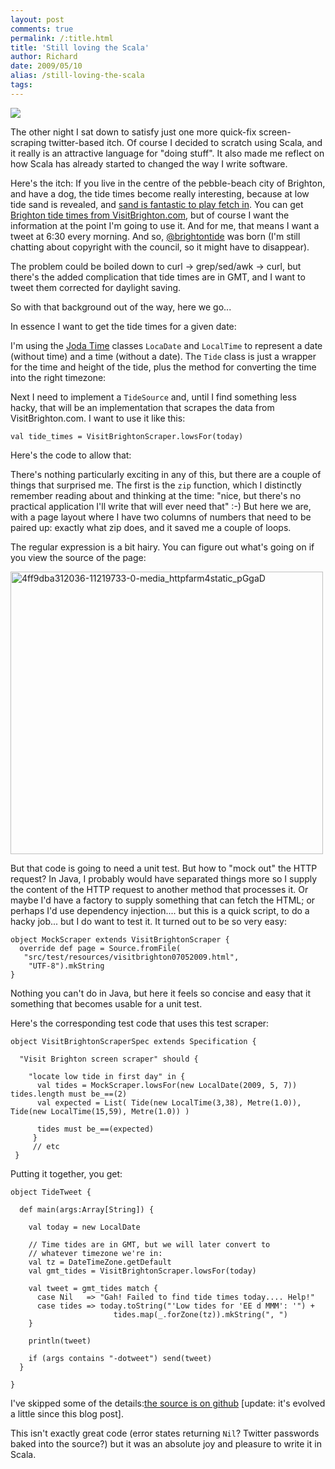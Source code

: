 ```yaml
---
layout: post
comments: true
permalink: /:title.html
title: 'Still loving the Scala'
author: Richard
date: 2009/05/10
alias: /still-loving-the-scala
tags:
---
```


<a href="http://www.flickr.com/photos/janed/3484475728/"><img src="http://farm4.static.flickr.com/3392/3484475728_abbde18362.jpg"/></a>

The other night I sat down to satisfy just one more quick-fix
screen-scraping twitter-based itch. Of course I decided to scratch using
Scala, and it really is an attractive language for "doing stuff". It
also made me reflect on how Scala has already started to changed the way
I write software.

Here's the itch: If you live in the centre of the pebble-beach city of
Brighton, and have a dog, the tide times become really interesting,
because at low tide sand is revealed, and [sand is fantastic to play
fetch in][]. You can get [Brighton tide times from VisitBrighton.com][],
but of course I want the information at the point I'm going to use it.
And for me, that means I want a tweet at 6:30 every morning. And so,
[@brightontide][] was born (I'm still chatting about copyright with the
council, so it might have to disappear).

The problem could be boiled down to curl -\> grep/sed/awk -\> curl, but
there's the added complication that tide times are in GMT, and I want to
tweet them corrected for daylight saving.

So with that background out of the way, here we go...

In essence I want to get the tide times for a given date:

<script src="https://gist.github.com/3156851.js"> </script>

I'm using the [Joda Time][] classes `LocaDate` and `LocalTime` to
represent a date (without time) and a time (without a date). The `Tide`
class is just a wrapper for the time and height of the tide, plus the
method for converting the time into the right timezone:

<script src="https://gist.github.com/3158986.js"> </script>

Next I need to implement a `TideSource` and, until I find something less
hacky, that will be an implementation that scrapes the data from
VisitBrighton.com. I want to use it like this:

    val tide_times = VisitBrightonScraper.lowsFor(today)


Here's the code to allow that:

<script src="https://gist.github.com/3159025.js"> </script>

There's nothing particularly exciting in any of this, but there are a
couple of things that surprised me. The first is the `zip` function,
which I distinctly remember reading about and thinking at the time:
"nice, but there's no practical application I'll write that will ever
need that" :-) But here we are, with a page layout where I have two
columns of numbers that need to be paired up: exactly what zip does, and
it saved me a couple of loops.

The regular expression is a bit hairy. You can figure out what's going
on if you view the source of the page:

<a href="https://www.flickr.com/photos/d6y/15989274350" title="4ff9dba312036-11219733-0-media_httpfarm4static_pGgaD by Richard Dallaway, on Flickr"><img src="https://farm8.staticflickr.com/7550/15989274350_878f87c8b7_o.jpg" width="500" height="452" alt="4ff9dba312036-11219733-0-media_httpfarm4static_pGgaD"></a>


But that code is going to need a unit test. But how to "mock out" the
HTTP request? In Java, I probably would have separated things more so I
supply the content of the HTTP request to another method that processes
it. Or maybe I'd have a factory to supply something that can fetch the
HTML; or perhaps I'd use dependency injection.... but this is a quick
script, to do a hacky job... but I do want to test it. It turned out to
be so very easy:

    object MockScraper extends VisitBrightonScraper {
      override def page = Source.fromFile(
       "src/test/resources/visitbrighton07052009.html",
        "UTF-8").mkString
    }

Nothing you can't do in Java, but here it feels so concise and easy that
it something that becomes usable for a unit test.

Here's the corresponding test code that uses this test scraper:

    object VisitBrightonScraperSpec extends Specification {

      "Visit Brighton screen scraper" should {

        "locate low tide in first day" in {
          val tides = MockScraper.lowsFor(new LocalDate(2009, 5, 7)) tides.length must be_==(2)
          val expected = List( Tide(new LocalTime(3,38), Metre(1.0)), Tide(new LocalTime(15,59), Metre(1.0)) )

          tides must be_==(expected)
         }
         // etc
     }

Putting it together, you get:

    object TideTweet {

      def main(args:Array[String]) {

        val today = new LocalDate

        // Time tides are in GMT, but we will later convert to
        // whatever timezone we're in:
        val tz = DateTimeZone.getDefault
        val gmt_tides = VisitBrightonScraper.lowsFor(today)

        val tweet = gmt_tides match {
          case Nil   => "Gah! Failed to find tide times today.... Help!"
          case tides => today.toString("'Low tides for 'EE d MMM': '") +
                           tides.map(_.forZone(tz)).mkString(", ")
        }

        println(tweet)

        if (args contains "-dotweet") send(tweet)
      }

    }


I've skipped some of the details:[the source is on github][] [update:
it's evolved a little since this blog post].

This isn't exactly great code (error states returning `Nil`? Twitter
passwords baked into the source?) but it was an absolute joy and
pleasure to write it in Scala.


  [sand is fantastic to play fetch in]: http://www.flickr.com/photos/janed/sets/72157617444708930/
  [Brighton tide times from VisitBrighton.com]: http://www.visitbrighton.com/site/tourist-information/tide-timetables
  [@brightontide]: http://twitter.com/brightontide
  [Joda Time]: http://joda-time.sourceforge.net/
  [Media\_httpfarm4static\_pggad]: ./images/11219733-0-media_httpfarm4static_pGgaD.jpg.scaled500.jpg
  [the source is on github]: http://github.com/d6y/brightontide

